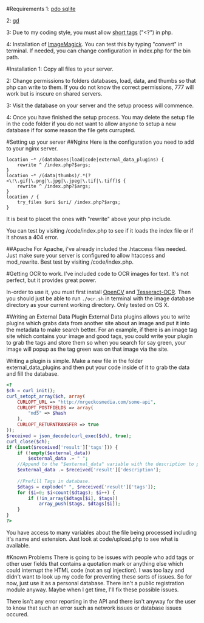 #Requirements
1: [pdo sqlite](http://php.net/manual/en/ref.pdo-sqlite.php)

2: [gd](http://php.net/manual/en/book.image.php)

3: Due to my coding style, you must allow [short tags](http://php.net/manual/en/ini.core.php) \("<?"\) in php.

4: Installation of [ImageMagick](http://www.imagemagick.org/script/index.php). You can test this by typing "convert" in terminal. If needed, you can change configuration in index.php for the bin path.

#Installation
1: Copy all files to your server.

2: Change permissions to folders databases, load, data, and thumbs so that php can write to them. If you do not know the correct permissions, 777 will work but is inscure on shared servers.

3: Visit the database on your server and the setup process will commence.

4: Once you have finished the setup process. You may delete the setup file in the code folder if you do not want to allow anyone to setup a new database if for some reason the file gets currupted.

#Setting up your server
##Nginx
Here is the configuration you need to add to your nginx server.
```text
location ~* /(databases|load|code|external_data_plugins) {
	rewrite ^ /index.php?$args;
}
location ~* /(data|thumbs)/.*(?<\!\.gif|\.png|\.jpg|\.jpeg|\.tif|\.tiff)$ {
	rewrite ^ /index.php?$args;
}
location / {
	try_files $uri $uri/ /index.php?$args;
}
```
It is best to placet the ones with "rewrite" above your php include.

You can test by visiting /code/index.php to see if it loads the index file or if it shows a 404 error.

##Apache
For Apache, i've already included the .htaccess files needed. Just make sure your server is configured to allow htaccess and mod_rewrite. Best test by visiting /code/index.php.

#Getting OCR to work.
I've included code to OCR images for text. It's not perfect, but it provides great power.

In-order to use it, you must first install [OpenCV](http://opencv.org/) and [Tesseract-OCR]([https://code.google.com/p/tesseract-ocr/). Then you should just be able to run ```./ocr.sh``` in terminal with the image database directory as your current working directory. Only tested on OS X.

#Writing an External Data Plugin
External Data plugins allows you to write plugins which grabs data from another site about an image and put it into the metadata to make search better. For an example, if there is an image tag site which contains your image and good tags, you could write your plugin to grab the tags and store them so when you search for say green, your image will popup as the tag green was on that image via the site.

Writing a plugin is simple. Make a new file in the folder external_data_plugins and then put your code inside of it to grab the data and fill the database.
```php
<?
$ch = curl_init();
curl_setopt_array($ch, array(
	CURLOPT_URL => "http://mrgeckosmedia.com/some-api",
	CURLOPT_POSTFIELDS => array(
		"md5" => $hash
	),
	CURLOPT_RETURNTRANSFER => true
));
$received = json_decode(curl_exec($ch), true);
curl_close($ch);
if (isset($received['result']['tags'])) {
	if (!empty($external_data))
		$external_data .= " ";
	//Append to the "$external_data" variable with the description to provide rich content.
	$external_data .= $received['result']['description'];
	
	//Prefill Tags in database.
	$dtags = explode(" ", $received['result']['tags']);
	for ($i=0; $i<count($dtags); $i++) {
		if (!in_array($dtags[$i], $tags))
			array_push($tags, $dtags[$i]);
	}
}
?>
```
You have access to many variables about the file being processed including it's name and extension. Just look at code/upload.php to see what is available.

#Known Problems
There is going to be issues with people who add tags or other user fields that contains a quotation mark or anything else which could interrupt the HTML code (not an sql injection). I was too lazy and didn't want to look up my code for preventing these sorts of issues. So for now, just use it as a personal database. There isn't a public registration module anyway. Maybe when I get time, I'll fix these possible issues.

There isn't any error reporting in the API and there isn't anyway for the user to know that such an error such as network issues or database issues occured.